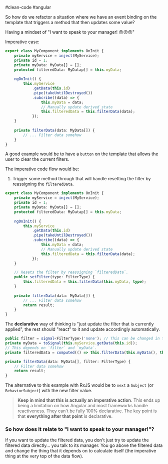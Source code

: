 #clean-code #angular

So how do we refactor a situation where we have an event binding on the template that triggers a method that then updates some value?

Having a mindset of "I want to speak to your manager! 😡😡😡"

Imperative case:
```typescript
export class MyComponent implements OnInit {
	private myService = inject(MyService);
	private id = 1;
	private myData: MyData[] = [];
	protected filteredData: MyDatap[] = this.myData;
	  
	ngOnInit() {
		this.myService
			.getData(this.id)
			.pipe(takeUntilDestroyed())
			.subcribe((data) => {
				this.myData = data;
				// Manually update derived state
				this.filteredData = this.filterData(data);
			});
	}
	
	private filterData(data: MyData[]) {
		// ... Filter data somehow
	}
}
```

A good example would be to have a `button` on the template that allows the user to clear the current filters. 

The imperative code flow would be:
1. Trigger some method through that will handle resetting the filter by reassigning the `filteredData`.

```typescript
export class MyComponent implements OnInit {
	private myService = inject(MyService);
	private id = 1;
	private myData: MyData[] = [];
	protected filteredData: MyDatap[] = this.myData;
	  
	ngOnInit() {
		this.myService
			.getData(this.id)
			.pipe(takeUntilDestroyed())
			.subcribe((data) => {
				this.myData = data;
				// Manually update derived state
				this.filteredData = this.filterData(data);
			});
	}

	// Resets the filter by reassigning `filteredData`.
	public setFilter(type: FilterType) {
		this.filteredData = this.filterData(this.myData, type);
	}
	
	private filterData(data: MyData[]) {
		// ... Filter data somehow
		return result;
	}
}
```

The **declarative** way of thinking is "just update the filter that is currently applied", the rest should "react" to it and update accordingly automatically. 

```typescript
public filter = signal<FilterType>('none'); // This can be changed in the template button.
private myData = toSignal(this.myService.getData(this.id));
// This depends on `filter` and `myData`.
private filteredData = computed(() => this.filterData(this.myData(), this.filter()))

private filterData(data: MyData[], filter: FilterType) {
	// Filter data somehow
	return result;
}
```

The alternative to this example with RxJS would be to `next` a `Subject` (or `BehaviorSubject`) with the new filter value. 

> **Keep in mind that this is actually an imperative action**. This ends up being a limitation on how Angular and most frameworks handle reactiveness. They can't be fully 100% declarative. The key point is that **everything after that point** is declarative. 

### So how does it relate to "I want to speak to your manager!"?

If you want to update the filtered data, you don't just try to update the filtered data directly... you talk to its manager. You go above the filtered data and change the thing that it depends on to calculate itself (the imperative thing at the very top of the data flow).